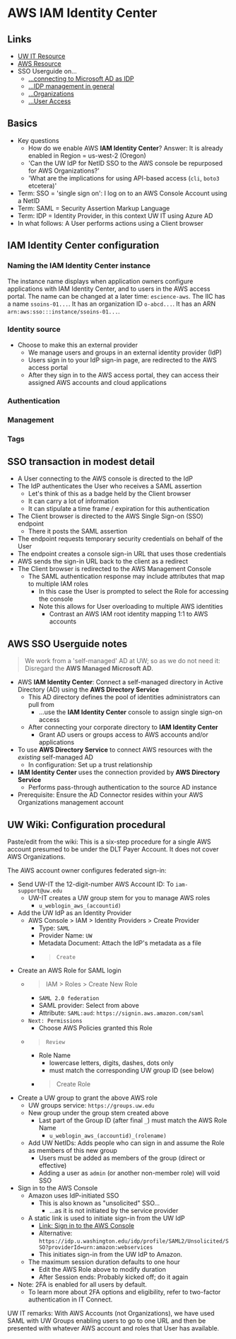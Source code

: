 # AWS IAM Identity Center


## Links


- [UW IT Resource](https://wiki.cac.washington.edu/display/infra/Sign+in+to+the+AWS+Console+with+UW+NetID)
- [AWS Resource](https://us-east-1.console.aws.amazon.com/singlesignon/home?region=us-east-1#!/)
- SSO Userguide on...
    - [...connecting to Microsoft AD as IDP](https://docs.aws.amazon.com/singlesignon/latest/userguide/manage-your-identity-source-ad.html)
    - [...IDP management in general](https://docs.aws.amazon.com/singlesignon/latest/userguide/manage-your-identity-source-idp.html)
    - [...Organizations](https://docs.aws.amazon.com/singlesignon/latest/userguide/organization-instances-identity-center.html)
    - [...User Access](https://docs.aws.amazon.com/singlesignon/latest/userguide/useraccess.html)


## Basics

* Key questions
    * How do we enable AWS **IAM Identity Center**? Answer: It is already enabled in Region = us-west-2 (Oregon)
    * 'Can the UW IdP for NetID SSO to the AWS console be repurposed for AWS Organizations?'
    * 'What are the implications for using API-based access (`cli`, `boto3` etcetera)'
* Term: SSO = 'single sign on': I log on to an AWS Console Account using a NetID
* Term: SAML = Security Assertion Markup Language
* Term: IDP = Identity Provider, in this context UW IT using Azure AD
* In what follows: A User performs actions using a Client browser


## IAM Identity Center configuration



### Naming the IAM Identity Center instance


The instance name displays when application owners configure applications with IAM Identity Center, and to users in the AWS access portal. 
The name can be changed at a later time: `escience-aws`. The IIC has a name `ssoins-01...`. It has an organization ID `o-abcd...`. It has
an ARN `arn:aws:sso:::instance/ssoins-01...`. 


### Identity source

- Choose to make this an external provider
    - We manage users and groups in an external identity provider (IdP)
    - Users sign in to your IdP sign-in page, are redirected to the AWS access portal
    - After they sign in to the AWS access portal, they can access their assigned AWS accounts and cloud applications

### Authentication


### Management 


### Tags



## SSO transaction in modest detail


* A User connecting to the AWS console is directed to the IdP
* The IdP authenticates the User who receives a SAML assertion
    * Let's think of this as a badge held by the Client browser
    * It can carry a lot of information
    * It can stipulate a time frame / expiration for this authentication
* The Client browser is directed to the AWS Single Sign-on (SSO) endpoint
    * There it posts the SAML assertion
* The endpoint requests temporary security credentials on behalf of the User
* The endpoint creates a console sign-in URL that uses those credentials
* AWS sends the sign-in URL back to the client as a redirect
* The Client browser is redirected to the AWS Management Console
    * The SAML authentication response may include attributes that map to multiple IAM roles
        * In this case the User is prompted to select the Role for accessing the console
        * Note this allows for User overloading to multiple AWS identities
            * Contrast an AWS IAM root identity mapping 1:1 to AWS accounts
         

## AWS SSO Userguide notes


> We work from a 'self-managed' AD at UW; so as we do not need it: Disregard the **AWS Managed Microsoft AD**.


- AWS **IAM Identity Center**: Connect a self-managed directory in Active Directory (AD) using the **AWS Directory Service**
    - This AD directory defines the pool of identities administrators can pull from
        - ...use the **IAM Identity Center** console to assign single sign-on access
    - After connecting your corporate directory to **IAM Identity Center**
        - Grant AD users or groups access to AWS accounts and/or applications
- To use **AWS Directory Service** to connect AWS resources with the *existing* self-managed AD
    - In configuration: Set up a trust relationship
- **IAM Identity Center** uses the connection provided by **AWS Directory Service**
    - Performs pass-through authentication to the source AD instance
- Prerequisite: Ensure the AD Connector resides within your AWS Organizations management account


## UW Wiki: Configuration procedural 


Paste/edit from the wiki: This is a six-step procedure for a single AWS account 
presumed to be under the DLT Payer Account. It does not cover AWS Organizations. 


The AWS account owner configures federated sign-in:


- Send UW-IT the 12-digit-number AWS Account ID: To `iam-support@uw.edu`
    - UW-IT creates a UW group stem for you to manage AWS roles
        - `u_weblogin_aws_(accountid)`
- Add the UW IdP as an Identity Provider
    - AWS Console > IAM > Identity Providers > Create Provider
        - Type: `SAML`
        - Provider Name: `UW`
        - Metadata Document: Attach the IdP's metadata as a file
        - > `Create`
- Create an AWS Role for SAML login
    - > IAM > Roles > Create New Role
        - `SAML 2.0 federation`
        - SAML provider: Select from above
        - Attribute: `SAML:aud`: `https://signin.aws.amazon.com/saml`
    - `Next: Permissions`
        - Choose AWS Policies granted this Role
    - > `Review`
        - Role Name
            - lowercase letters, digits, dashes, dots only
            - must match the corresponding UW group ID (see below)
        - > Create Role
- Create a UW group to grant the above AWS role
    - UW groups service: `https://groups.uw.edu`
    - New group under the group stem created above
        - Last part of the Group ID (after final `_`) must match the AWS Role Name
            - `u_weblogin_aws_(accountid)_(rolename)`
    - Add UW NetIDs: Adds people who can sign in and assume the Role as members of this new group
        - Users must be added as members of the group (direct or effective)
        - Adding a user as `admin` (or another non-member role) will void SSO
- Sign in to the AWS Console
    - Amazon uses IdP-initiated SSO
        - This is also known as "unsolicited" SSO...
            - ...as it is not initiated by the service provider
    - A static link is used to initiate sign-in from the UW IdP
        - [Link: Sign in to the AWS Console](https://idp.u.washington.edu/idp/profile/SAML2/Unsolicited/SSO?providerId=urn:amazon:webservices)
        - Alternative: `https://idp.u.washington.edu/idp/profile/SAML2/Unsolicited/SSO?providerId=urn:amazon:webservices`
        - This initiates sign-in from the UW IdP to Amazon.
    - The maximum session duration defaults to one hour
        - Edit the AWS Role above to modify duration
        - After Session ends: Probably kicked off; do it again
- Note: 2FA is enabled for all users by default.
    - To learn more about 2FA options and eligibility, refer to two-factor authentication in IT Connect.


UW IT remarks: With AWS Accounts (not Organizations), we have used SAML with UW Groups enabling users to go to one URL 
and then be presented with whatever AWS account and roles that User has available. 



